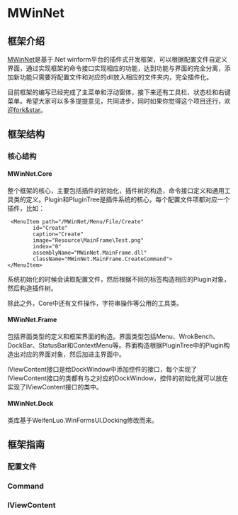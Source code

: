 # MWinNet

## 框架介绍
[MWinNet](https://github.com/MrocCyen/MWinNet)是基于.Net winform平台的插件式开发框架，可以根据配置文件自定义界面，通过实现框架的命令接口实现相应的功能，达到功能与界面的完全分离，添加新功能只需要将配置文件和对应的dll放入相应的文件夹内，完全插件化。

目前框架的编写已经完成了主菜单和浮动窗体，接下来还有工具栏、状态栏和右键菜单。希望大家可以多多提提意见，共同进步，同时如果你觉得这个项目还行，欢迎[fork&star](https://github.com/MrocCyen/MWinNet)。

## 框架结构
### 核心结构
#### MWinNet.Core
整个框架的核心，主要包括插件的初始化，插件树的构造，命令接口定义和通用工具类的定义。Plugin和PluginTree是插件系统的核心，每个配置文件项都对应一个插件，比如：

```
 <MenuItem path="/MWinNet/Menu/File/Create"
        id="Create"
        caption="Create"
        image="Resource\MainFrame\Test.png"
        index="0"
        assemblyName="MWinNet.MainFrame.dll"
        className="MWinNet.MainFrame.CreateCommand">
</MenuItem>
```

系统初始化的时候会读取配置文件，然后根据不同的标签构造相应的Plugin对象，然后构造插件树。

除此之外，Core中还有文件操作，字符串操作等公用的工具类。

#### MWinNet.Frame
包括界面类型的定义和框架界面的构造。界面类型包括Menu、WrokBench、DockBar、StatusBar和ContextMenu等。界面构造根据PluginTree中的Plugin构造出对应的界面对象，然后加进主界面中。

IViewContent接口是给DockWindow中添加控件的接口，每个实现了IViewContent接口的类都有与之对应的DockWindow，控件的初始化就可以放在实现了IViewContent接口的类中。

#### MWinNet.Dock
类库基于WeifenLuo.WinFormsUI.Docking修改而来。

## 框架指南
### 配置文件

### Command

### IViewContent
